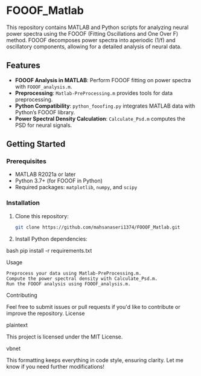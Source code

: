 # FOOOF_Matlab

This repository contains MATLAB and Python scripts for analyzing neural power spectra using the FOOOF (Fitting Oscillations and One Over F) method. FOOOF decomposes power spectra into aperiodic (1/f) and oscillatory components, allowing for a detailed analysis of neural data.

## Features

- **FOOOF Analysis in MATLAB**: Perform FOOOF fitting on power spectra with `FOOOF_analysis.m`.
- **Preprocessing**: `Matlab-PreProcessing.m` provides tools for data preprocessing.
- **Python Compatibility**: `python_fooofing.py` integrates MATLAB data with Python’s FOOOF library.
- **Power Spectral Density Calculation**: `Calculate_Psd.m` computes the PSD for neural signals.

## Getting Started

### Prerequisites
- MATLAB R2021a or later
- Python 3.7+ (for FOOOF in Python)
- Required packages: `matplotlib`, `numpy`, and `scipy`

### Installation

1. Clone this repository:
   ```bash
   git clone https://github.com/mahsanaseri1374/FOOOF_Matlab.git
   
2. Install Python dependencies:

bash
    pip install -r requirements.txt

Usage

    Preprocess your data using Matlab-PreProcessing.m.
    Compute the power spectral density with Calculate_Psd.m.
    Run the FOOOF analysis using FOOOF_analysis.m.

Contributing

Feel free to submit issues or pull requests if you'd like to contribute or improve the repository.
License

plaintext

This project is licensed under the MIT License.

vbnet


This formatting keeps everything in code style, ensuring clarity. Let me know if you need further modifications!


